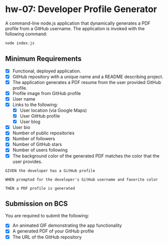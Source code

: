 # hw-07: Developer Profile Generator

A command-line node.js application that dynamically generates a PDF profile from a GitHub username. The application is invoked with the following command:

```sh
node index.js
```

## Minimum Requirements

* [x] Functional, deployed application.
* [x] GitHub repository with a unique name and a README describing project.
* [x] The application generates a PDF resume from the user provided GitHub profile.
* [x] Profile image from GitHub profile
* [x] User name
* [x] Links to the following:
    * [x] User location (via Google Maps)
    * [x] User GitHub profile
    * [x] User blog
* [x] User bio
* [x] Number of public repositories
* [x] Number of followers
* [x] Number of GitHub stars
* [x] Number of users following
* [x] The background color of the generated PDF matches the color that the user provides.

```
GIVEN the developer has a GitHub profile

WHEN prompted for the developer's GitHub username and favorite color

THEN a PDF profile is generated
```

## Submission on BCS

You are required to submit the following:
* [x] An animated GIF demonstrating the app functionality
* [x] A generated PDF of your GitHub profile
* [x] The URL of the GitHub repository
